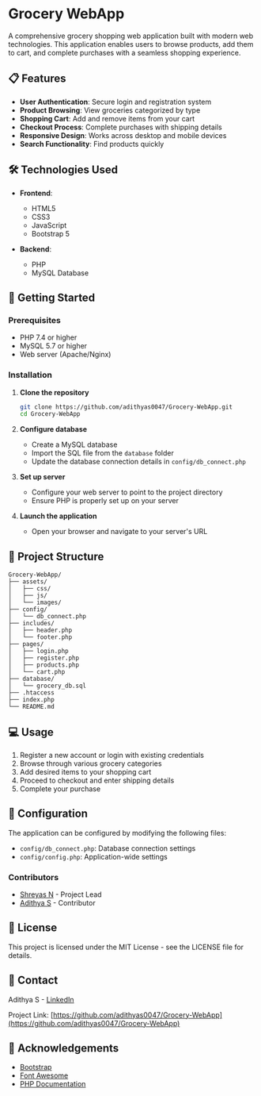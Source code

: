 # Grocery WebApp

A comprehensive grocery shopping web application built with modern web technologies. This application enables users to browse products, add them to cart, and complete purchases with a seamless shopping experience.

## 📋 Features

- **User Authentication**: Secure login and registration system
- **Product Browsing**: View groceries categorized by type
- **Shopping Cart**: Add and remove items from your cart
- **Checkout Process**: Complete purchases with shipping details
- **Responsive Design**: Works across desktop and mobile devices
- **Search Functionality**: Find products quickly

## 🛠️ Technologies Used

- **Frontend**:
  - HTML5
  - CSS3
  - JavaScript
  - Bootstrap 5

- **Backend**:
  - PHP
  - MySQL Database

## 🚀 Getting Started

### Prerequisites

- PHP 7.4 or higher
- MySQL 5.7 or higher
- Web server (Apache/Nginx)

### Installation

1. **Clone the repository**
   ```bash
   git clone https://github.com/adithyas0047/Grocery-WebApp.git
   cd Grocery-WebApp
   ```

2. **Configure database**
   - Create a MySQL database
   - Import the SQL file from the `database` folder
   - Update the database connection details in `config/db_connect.php`

3. **Set up server**
   - Configure your web server to point to the project directory
   - Ensure PHP is properly set up on your server

4. **Launch the application**
   - Open your browser and navigate to your server's URL

## 📂 Project Structure

```
Grocery-WebApp/
├── assets/
│   ├── css/
│   ├── js/
│   └── images/
├── config/
│   └── db_connect.php
├── includes/
│   ├── header.php
│   └── footer.php
├── pages/
│   ├── login.php
│   ├── register.php
│   ├── products.php
│   └── cart.php
├── database/
│   └── grocery_db.sql
├── .htaccess
├── index.php
└── README.md
```

## 💻 Usage

1. Register a new account or login with existing credentials
2. Browse through various grocery categories
3. Add desired items to your shopping cart
4. Proceed to checkout and enter shipping details
5. Complete your purchase

## 🔧 Configuration

The application can be configured by modifying the following files:
- `config/db_connect.php`: Database connection settings
- `config/config.php`: Application-wide settings

### Contributors

- [Shreyas N](https://github.com/Sheryas-N22) - Project Lead
- [Adithya S](https://github.com/adithyas0047) - Contributor

## 📝 License

This project is licensed under the MIT License - see the LICENSE file for details.

## 👤 Contact

Adithya S - [LinkedIn](https://www.linkedin.com/in/adithya-s-027342237/)

Project Link: [https://github.com/adithyas0047/Grocery-WebApp](https://github.com/adithyas0047/Grocery-WebApp)

## 🙏 Acknowledgements

- [Bootstrap](https://getbootstrap.com/)
- [Font Awesome](https://fontawesome.com/)
- [PHP Documentation](https://www.php.net/docs.php)
